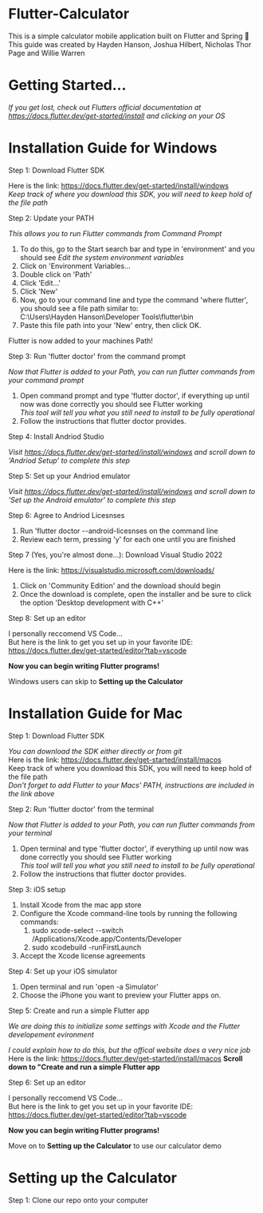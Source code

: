 # Flutter-Calculator
This is a simple calculator mobile application built on Flutter and Spring 📱 <br />
This guide was created by Hayden Hanson, Joshua Hilbert, Nicholas Thor Page and Willie Warren <br />

# Getting Started...
*If you get lost, check out Flutters official documentation at https://docs.flutter.dev/get-started/install and clicking on your OS* <br />

# Installation Guide for Windows

Step 1: Download Flutter SDK <br />

Here is the link: https://docs.flutter.dev/get-started/install/windows <br />
*Keep track of where you download this SDK, you will need to keep hold of the file path* <br />

Step 2: Update your PATH <br />

*This allows you to run Flutter commands from Command Prompt* <br />
1. To do this, go to the Start search bar and type in 'environment' and you should see *Edit the system environment variables* <br />
2. Click on 'Environment Variables... <br/>
3. Double click on 'Path' <br/>
4. Click 'Edit...' <br/>
5. Click 'New' <br/>
6. Now, go to your command line and type the command 'where flutter', you should see a file path similar to: <br/>
     C:\Users\Hayden Hanson\Developer Tools\flutter\bin <br/>
7. Paste this file path into your 'New' entry, then click OK. <br/>

Flutter is now added to your machines Path! <br/>

Step 3: Run 'flutter doctor' from the command prompt <br/>

*Now that Flutter is added to your Path, you can run flutter commands from your command prompt* <br/>
1. Open command prompt and type 'flutter doctor', if everything up until now was done correctly you should see Flutter working <br> *This tool will tell you what you still need to install to be fully operational*
2. Follow the instructions that flutter doctor provides. <br/>

Step 4: Install Andriod Studio <br/>

*Visit https://docs.flutter.dev/get-started/install/windows and scroll down to 'Andriod Setup' to complete this step* <br/>

Step 5: Set up your Andriod emulator <br/>

*Visit https://docs.flutter.dev/get-started/install/windows and scroll down to 'Set up the Android emulator' to complete this step* <br/>

Step 6: Agree to Andriod Licesnses <br/>

1. Run 'flutter doctor --android-licesnses on the command line <br/>
2. Review each term, pressing 'y' for each one until you are finished <br/>

Step 7 (Yes, you're almost done...): Download Visual Studio 2022 <br/>

Here is the link: https://visualstudio.microsoft.com/downloads/ <br/>
1. Click on 'Community Edition' and the download should begin <br/>
2. Once the download is complete, open the installer and be sure to click the option 'Desktop development with C++' <br/>

Step 8: Set up an editor <br/>

I personally reccomend VS Code... <br/>
But here is the link to get you set up in your favorite IDE: https://docs.flutter.dev/get-started/editor?tab=vscode <br/>

**Now you can begin writing Flutter programs!** <br/>

Windows users can skip to **Setting up the Calculator** <br/>

# Installation Guide for Mac

Step 1: Download Flutter SDK <br/>

*You can download the SDK either directly or from git* <br/>
Here is the link: https://docs.flutter.dev/get-started/install/macos <br/>
Keep track of where you download this SDK, you will need to keep hold of the file path <br/>
*Don't forget to add Flutter to your Macs' PATH, instructions are included in the link above* <br/>

Step 2: Run 'flutter doctor' from the terminal <br/>

*Now that Flutter is added to your Path, you can run flutter commands from your terminal* <br/>
1. Open terminal and type 'flutter doctor', if everything up until now was done correctly you should see Flutter working <br> *This tool will tell you what you still need to install to be fully operational*
2. Follow the instructions that flutter doctor provides. <br/>

Step 3: iOS setup <br/>

1. Install Xcode from the mac app store <br/>
2. Configure the Xcode command-line tools by running the following commands: <br/>
     1. sudo xcode-select --switch /Applications/Xcode.app/Contents/Developer <br/>
     2. sudo xcodebuild -runFirstLaunch <br/>
3. Accept the Xcode license agreements <br/>

Step 4: Set up your iOS simulator <br/>

1. Open terminal and run 'open -a Simulator' <br/>
2. Choose the iPhone you want to preview your Flutter apps on. <br/>

Step 5: Create and run a simple Flutter app <br/>

*We are doing this to initialize some settings with Xcode and the Flutter developement evironment* <br/>

*I could explain how to do this, but the offical website does a very nice job* <br/>
Here is the link: https://docs.flutter.dev/get-started/install/macos **Scroll down to "Create and run a simple Flutter app** <br/>

Step 6: Set up an editor <br/>

I personally reccomend VS Code... <br/>
But here is the link to get you set up in your favorite IDE: https://docs.flutter.dev/get-started/editor?tab=vscode <br/>

**Now you can begin writing Flutter programs!** <br/>

Move on to **Setting up the Calculator** to use our calculator demo<br/> 

# Setting up the Calculator

Step 1: Clone our repo onto your computer <br/>

